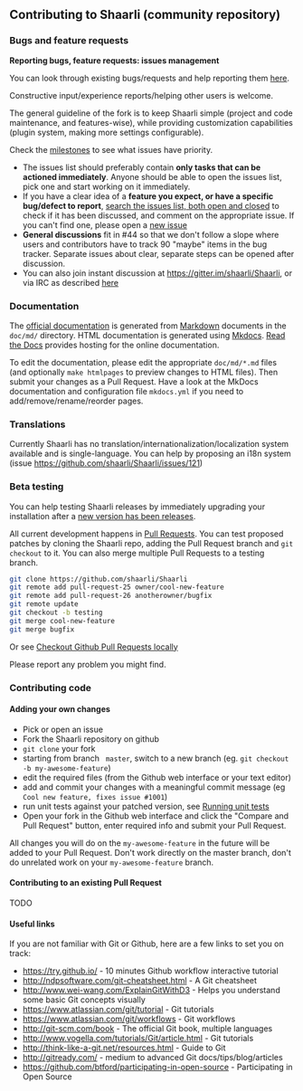 ## Contributing to Shaarli (community repository)

### Bugs and feature requests
**Reporting bugs, feature requests: issues management**

You can look through existing bugs/requests and help reporting them [here](https://github.com/shaarli/Shaarli/issues).

Constructive input/experience reports/helping other users is welcome.

The general guideline of the fork is to keep Shaarli simple (project and code maintenance, and features-wise), while providing customization capabilities (plugin system, making more settings configurable).

Check the [milestones](https://github.com/shaarli/Shaarli/milestones) to see what issues have priority.

 * The issues list should preferably contain **only tasks that can be actioned immediately**. Anyone should be able to open the issues list, pick one and start working on it immediately.
 * If you have a clear idea of a **feature you expect, or have a specific bug/defect to report**, [search the issues list, both open and closed](https://github.com/shaarli/Shaarli/issues?q=is%3Aissue) to check if it has been discussed, and comment on the appropriate issue. If you can't find one, please open a [new issue](https://github.com/shaarli/Shaarli/issues/new)
 * **General discussions** fit in #44 so that we don't follow a slope where users and contributors have to track 90 "maybe" items in the bug tracker. Separate issues about clear, separate steps can be opened after discussion.
 * You can also join instant discussion at https://gitter.im/shaarli/Shaarli, or via IRC as described [here](https://github.com/shaarli/Shaarli/issues/44#issuecomment-77745105)
 
### Documentation

The [official documentation](http://shaarli.readthedocs.io/en/rtfd/) is generated from [Markdown](https://daringfireball.net/projects/markdown/syntax) documents in the `doc/md/` directory. HTML documentation is generated using [Mkdocs](http://www.mkdocs.org/). [Read the Docs](https://readthedocs.org/) provides hosting for the online documentation. 

To edit the documentation, please edit the appropriate `doc/md/*.md` files (and optionally `make htmlpages` to preview changes to HTML files). Then submit your changes as a Pull Request. Have a look at the MkDocs documentation and configuration file `mkdocs.yml` if you need to add/remove/rename/reorder pages.

### Translations
Currently Shaarli has no translation/internationalization/localization system available and is single-language. You can help by proposing an i18n system (issue https://github.com/shaarli/Shaarli/issues/121)

### Beta testing
You can help testing Shaarli releases by immediately upgrading your installation after a [new version has been releases](https://github.com/shaarli/Shaarli/releases).

All current development happens in [Pull Requests](https://github.com/shaarli/Shaarli/pulls). You can test proposed patches by cloning the Shaarli repo, adding the Pull Request branch and `git checkout` to it. You can also merge multiple Pull Requests to a testing branch.

```bash
git clone https://github.com/shaarli/Shaarli
git remote add pull-request-25 owner/cool-new-feature
git remote add pull-request-26 anotherowner/bugfix
git remote update
git checkout -b testing
git merge cool-new-feature
git merge bugfix
```
Or see [Checkout Github Pull Requests locally](https://gist.github.com/piscisaureus/3342247)

Please report any problem you might find.


### Contributing code

#### Adding your own changes

 * Pick or open an issue
 * Fork the Shaarli repository on github
 * `git clone`  your fork
 * starting from branch ` master`, switch to a new branch (eg. `git checkout -b my-awesome-feature`)
 * edit the required files (from the Github web interface or your text editor)
 * add and commit your changes with a meaningful commit message (eg `Cool new feature, fixes issue #1001`)
 * run unit tests against your patched version, see [Running unit tests](https://shaarli.readthedocs.io/en/master/Unit-tests/#run-unit-tests)
 * Open your fork in the Github web interface and click the "Compare and Pull Request" button, enter required info and submit your Pull Request.

All changes you will do on the `my-awesome-feature`  in the future will be added to your Pull Request. Don't work directly on the master branch, don't do unrelated work on your  `my-awesome-feature` branch.

#### Contributing to an existing Pull Request

TODO

#### Useful links
If you are not familiar with Git or Github, here are a few links to set you on track:

 * https://try.github.io/ - 10 minutes Github workflow interactive tutorial
 * http://ndpsoftware.com/git-cheatsheet.html - A Git cheatsheet
 * http://www.wei-wang.com/ExplainGitWithD3 - Helps you understand some basic Git concepts visually
 * https://www.atlassian.com/git/tutorial - Git tutorials
 * https://www.atlassian.com/git/workflows - Git workflows
 * http://git-scm.com/book - The official Git book, multiple languages
 * http://www.vogella.com/tutorials/Git/article.html - Git tutorials
 * http://think-like-a-git.net/resources.html - Guide to Git
 * http://gitready.com/ - medium to advanced Git docs/tips/blog/articles
 * https://github.com/btford/participating-in-open-source - Participating in Open Source
